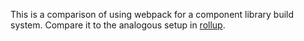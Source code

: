 This is a comparison of using webpack for a component library build system. Compare it to the analogous setup in [rollup](https://github.com/eyeyellow/rollup_hello_world_poc).
